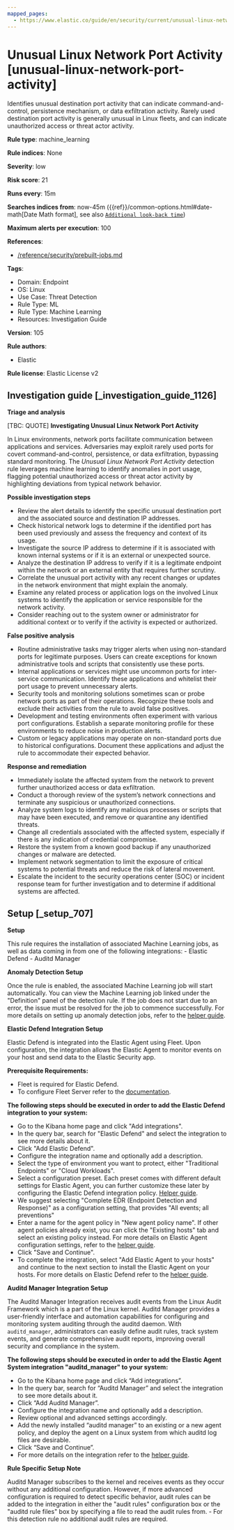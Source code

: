 ```yaml
---
mapped_pages:
  - https://www.elastic.co/guide/en/security/current/unusual-linux-network-port-activity.html
---
```


# Unusual Linux Network Port Activity [unusual-linux-network-port-activity]

Identifies unusual destination port activity that can indicate command-and-control, persistence mechanism, or data exfiltration activity. Rarely used destination port activity is generally unusual in Linux fleets, and can indicate unauthorized access or threat actor activity.

**Rule type**: machine_learning

**Rule indices**: None

**Severity**: low

**Risk score**: 21

**Runs every**: 15m

**Searches indices from**: now-45m ({{ref}}/common-options.html#date-math[Date Math format], see also [`Additional look-back time`](docs-content://solutions/security/detect-and-alert/create-detection-rule.md#rule-schedule))

**Maximum alerts per execution**: 100

**References**:

* [/reference/security/prebuilt-jobs.md](/reference/prebuilt-jobs.md)

**Tags**:

* Domain: Endpoint
* OS: Linux
* Use Case: Threat Detection
* Rule Type: ML
* Rule Type: Machine Learning
* Resources: Investigation Guide

**Version**: 105

**Rule authors**:

* Elastic

**Rule license**: Elastic License v2

## Investigation guide [_investigation_guide_1126]

**Triage and analysis**

[TBC: QUOTE]
**Investigating Unusual Linux Network Port Activity**

In Linux environments, network ports facilitate communication between applications and services. Adversaries may exploit rarely used ports for covert command-and-control, persistence, or data exfiltration, bypassing standard monitoring. The *Unusual Linux Network Port Activity* detection rule leverages machine learning to identify anomalies in port usage, flagging potential unauthorized access or threat actor activity by highlighting deviations from typical network behavior.

**Possible investigation steps**

* Review the alert details to identify the specific unusual destination port and the associated source and destination IP addresses.
* Check historical network logs to determine if the identified port has been used previously and assess the frequency and context of its usage.
* Investigate the source IP address to determine if it is associated with known internal systems or if it is an external or unexpected source.
* Analyze the destination IP address to verify if it is a legitimate endpoint within the network or an external entity that requires further scrutiny.
* Correlate the unusual port activity with any recent changes or updates in the network environment that might explain the anomaly.
* Examine any related process or application logs on the involved Linux systems to identify the application or service responsible for the network activity.
* Consider reaching out to the system owner or administrator for additional context or to verify if the activity is expected or authorized.

**False positive analysis**

* Routine administrative tasks may trigger alerts when using non-standard ports for legitimate purposes. Users can create exceptions for known administrative tools and scripts that consistently use these ports.
* Internal applications or services might use uncommon ports for inter-service communication. Identify these applications and whitelist their port usage to prevent unnecessary alerts.
* Security tools and monitoring solutions sometimes scan or probe network ports as part of their operations. Recognize these tools and exclude their activities from the rule to avoid false positives.
* Development and testing environments often experiment with various port configurations. Establish a separate monitoring profile for these environments to reduce noise in production alerts.
* Custom or legacy applications may operate on non-standard ports due to historical configurations. Document these applications and adjust the rule to accommodate their expected behavior.

**Response and remediation**

* Immediately isolate the affected system from the network to prevent further unauthorized access or data exfiltration.
* Conduct a thorough review of the system’s network connections and terminate any suspicious or unauthorized connections.
* Analyze system logs to identify any malicious processes or scripts that may have been executed, and remove or quarantine any identified threats.
* Change all credentials associated with the affected system, especially if there is any indication of credential compromise.
* Restore the system from a known good backup if any unauthorized changes or malware are detected.
* Implement network segmentation to limit the exposure of critical systems to potential threats and reduce the risk of lateral movement.
* Escalate the incident to the security operations center (SOC) or incident response team for further investigation and to determine if additional systems are affected.


## Setup [_setup_707]

**Setup**

This rule requires the installation of associated Machine Learning jobs, as well as data coming in from one of the following integrations: - Elastic Defend - Auditd Manager

**Anomaly Detection Setup**

Once the rule is enabled, the associated Machine Learning job will start automatically. You can view the Machine Learning job linked under the "Definition" panel of the detection rule. If the job does not start due to an error, the issue must be resolved for the job to commence successfully. For more details on setting up anomaly detection jobs, refer to the [helper guide](docs-content://explore-analyze/machine-learning/anomaly-detection.md).

**Elastic Defend Integration Setup**

Elastic Defend is integrated into the Elastic Agent using Fleet. Upon configuration, the integration allows the Elastic Agent to monitor events on your host and send data to the Elastic Security app.

**Prerequisite Requirements:**

* Fleet is required for Elastic Defend.
* To configure Fleet Server refer to the [documentation](docs-content://reference/ingestion-tools/fleet/fleet-server.md).

**The following steps should be executed in order to add the Elastic Defend integration to your system:**

* Go to the Kibana home page and click "Add integrations".
* In the query bar, search for "Elastic Defend" and select the integration to see more details about it.
* Click "Add Elastic Defend".
* Configure the integration name and optionally add a description.
* Select the type of environment you want to protect, either "Traditional Endpoints" or "Cloud Workloads".
* Select a configuration preset. Each preset comes with different default settings for Elastic Agent, you can further customize these later by configuring the Elastic Defend integration policy. [Helper guide](docs-content://solutions/security/configure-elastic-defend/configure-an-integration-policy-for-elastic-defend.md).
* We suggest selecting "Complete EDR (Endpoint Detection and Response)" as a configuration setting, that provides "All events; all preventions"
* Enter a name for the agent policy in "New agent policy name". If other agent policies already exist, you can click the "Existing hosts" tab and select an existing policy instead. For more details on Elastic Agent configuration settings, refer to the [helper guide](docs-content://reference/ingestion-tools/fleet/agent-policy.md).
* Click "Save and Continue".
* To complete the integration, select "Add Elastic Agent to your hosts" and continue to the next section to install the Elastic Agent on your hosts. For more details on Elastic Defend refer to the [helper guide](docs-content://solutions/security/configure-elastic-defend/install-elastic-defend.md).

**Auditd Manager Integration Setup**

The Auditd Manager Integration receives audit events from the Linux Audit Framework which is a part of the Linux kernel. Auditd Manager provides a user-friendly interface and automation capabilities for configuring and monitoring system auditing through the auditd daemon. With `auditd_manager`, administrators can easily define audit rules, track system events, and generate comprehensive audit reports, improving overall security and compliance in the system.

**The following steps should be executed in order to add the Elastic Agent System integration "auditd_manager" to your system:**

* Go to the Kibana home page and click “Add integrations”.
* In the query bar, search for “Auditd Manager” and select the integration to see more details about it.
* Click “Add Auditd Manager”.
* Configure the integration name and optionally add a description.
* Review optional and advanced settings accordingly.
* Add the newly installed “auditd manager” to an existing or a new agent policy, and deploy the agent on a Linux system from which auditd log files are desirable.
* Click “Save and Continue”.
* For more details on the integration refer to the [helper guide](https://docs.elastic.co/integrations/auditd_manager).

**Rule Specific Setup Note**

Auditd Manager subscribes to the kernel and receives events as they occur without any additional configuration. However, if more advanced configuration is required to detect specific behavior, audit rules can be added to the integration in either the "audit rules" configuration box or the "auditd rule files" box by specifying a file to read the audit rules from. - For this detection rule no additional audit rules are required.


